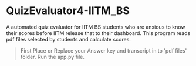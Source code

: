 # QuizEvaluator4-IITM_BS
A automated quiz evaluator for IITM BS students who are anxious to know their scores before IITM release that to their dashboard.
This program reads pdf files selected by students and calculate scores.

> First Place or Replace your Answer key and transcript in to 'pdf files' folder.
> Run the app.py file.
